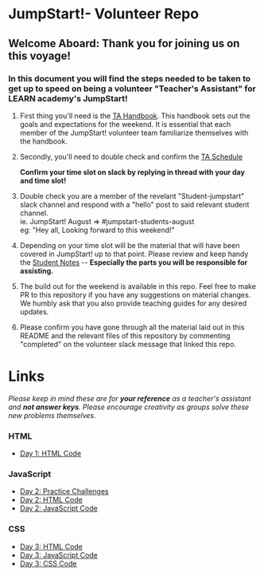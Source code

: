 # JumpStart!- Volunteer Repo 
## Welcome Aboard: Thank you for joining us on this voyage!


### In this document you will find the steps needed to be taken to get up to speed on being a volunteer "Teacher's Assistant" for LEARN academy's JumpStart! 

1. First thing you'll need is the [TA Handbook](https://docs.google.com/document/d/1yR8Y3PKb84WS6AJWSodXAHF1xCDWxLJFp9KSoI4xiJU/edit?usp=sharing). This handbook sets out the goals and expectations for the weekend. It is essential that each member of the JumpStart! volunteer team familiarize themselves with the handbook. 

2. Secondly, you'll need to double check and confirm the [TA Schedule](https://docs.google.com/document/d/1WWj9p8FtKYbGCFUBF5QVI6-5QGFtyfSFK77d4cWpsl4/edit?usp=sharing)
   
   __Confirm your time slot on slack by replying in thread with your day and time slot!__

3. Double check you are a member of the revelant "Student-jumpstart" slack channel and respond with a "hello" post to said relevant student channel.  
    ie. JumpStart! August => #jumpstart-students-august  
    eg: "Hey all, Looking forward to this weekend!"

4. Depending on your time slot will be the material that will have been covered in JumpStart! up to that point. Please review and keep handy the [Student Notes](https://docs.google.com/document/d/15SDOmmo6bphM7_GfW4iWJdIExJ8FS3zFFfEkGpUWdFk/edit?usp=sharing) -- **Especially the parts you will be responsible for assisting.**

5. The build out for the weekend is available in this repo. Feel free to make PR to this repository if you have any suggestions on material changes. We humbly ask that you also provide teaching guides for any desired updates. 

6. Please confirm you have gone through all the material laid out in this README and the relevant files of this repository by commenting "completed" on the volunteer slack message that linked this repo. 

# Links
 *Please keep in mind these are for **your reference** as a teacher's assistant and **not answer keys**. Please encourage creativity as groups solve these new problems themselves.*

### HTML
- [ Day 1: HTML Code ](./html/day1-code.html)

### JavaScript
- [ Day 2: Practice Challenges ](./javascript/practice-challenges.js)
- [ Day 2: HTML Code ](./javascript/day2-code.html)
- [ Day 2: JavaScript Code ](./javascript/day2-code.js)

### CSS
- [ Day 3: HTML Code ](./css/day3-code.html)
- [ Day 3: JavaScript Code ](./css/day3-code.js)
- [ Day 3: CSS Code ](./css/day3-code.css)

